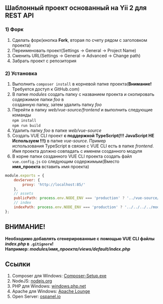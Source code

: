 ## Шаблонный проект основанный на Yii 2 для REST API

### 1) Форк
1. Сделать форк(кнопка **Fork**, вторая по счету рядом с заголовком проекта)
1. Переименовать проект(Settings &#8594; General &#8594; Project Name)
1. Сменить URL(Settings &#8594; General &#8594; Advanced &#8594; Change path)
1. Забрать проект с репозитория

### 2) Установка
1. Выполнить ```composer install``` в корневой папке проекта(**Внимание!** Требуется доступ к GitHub.com)
1. В папке *modules* создать папку с названием проекта и скопировать содержимое папки *foo* в\
созданную папку, затем удалить папку *foo*
1. Перейти в папку *web/vue-source/frontend*  и выполнить следующие команды\
```npm install```\
```npm run build```
1. Удалить папку *foo* в папке *web/vue-source*
1. Создать VUE CLI проект **с поддержкой TypeScript(!!! JavaScript НЕ Используем !!!)** в папке *vue-source*. Пример\
использования TypeScript в связке с VUE CLI есть в папке *frontend*. Имя проекта должно совпадать
с именем созданного модуля
1.  В корне папки созданного VUE CLI проекта создать файл ```vue.config.js``` со следующим содержимым(Вместо\
**имя_проекта** вставить имя проекта)
```javascript
module.exports = {
    devServer: {
        proxy: 'http://localhost:85/'
    },
    // assets
    publicPath: process.env.NODE_ENV === 'production' ? '../vue-source/имя_проекта/dist/' : '/',
    // index
    indexPath: process.env.NODE_ENV === 'production' ? '../../../../modules/имя_проекта/views/default/index.php' : 'index.html',
};
```
## ВНИМАНИЕ!
**Необходимо добавлять сгенерированные с помощью VUE CLI файлы *index.php* в ```.gitignore```!**\
**Например: *modules/имя_проекта/views/default/index.php***

## Ссылки
1. Composer для Windows: [Composer-Setup.exe](https://getcomposer.org/Composer-Setup.exe) 
1. NodeJS: [nodejs.org](https://nodejs.org/en/download/) 
1. PHP для Windows: [windows.php.net](https://windows.php.net/download/) 
1. Apache для Windows: [Apache Lounge](https://www.apachelounge.com/download/) 
1. Open Server: [ospanel.io](https://ospanel.io/download/) 




